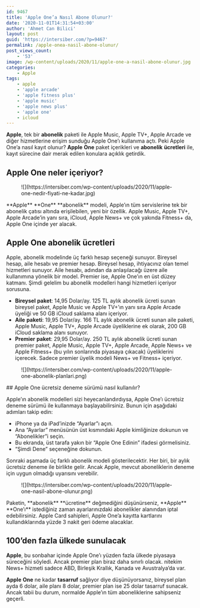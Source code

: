```yaml
---
id: 9467
title: 'Apple One’a Nasıl Abone Olunur?'
date: '2020-11-01T14:31:54+03:00'
author: 'Ahmet Can Bilici'
layout: post
guid: 'https://intersiber.com/?p=9467'
permalink: /apple-onea-nasil-abone-olunur/
post_views_count:
    - '53'
image: /wp-content/uploads/2020/11/apple-one-a-nasil-abone-olunur.jpg
categories:
    - Apple
tags:
    - apple
    - 'apple arcade'
    - 'apple fitness plus'
    - 'apple music'
    - 'apple news plus'
    - 'apple one'
    - icloud
---
```


**Apple**, tek bir **abonelik** paketi ile Apple Music, Apple TV+, Apple Arcade ve diğer hizmetlerine erişim sunduğu Apple One’ı kullanıma açtı. Peki Apple One’a nasıl kayıt olunur? **Apple** **One** paket içerikleri ve **abonelik** **ücretleri** ile, kayıt sürecine dair merak edilen konulara açıklık getirdik.

## Apple One neler içeriyor?

<figure class="wp-block-image size-large">![](https://intersiber.com/wp-content/uploads/2020/11/apple-one-nedir-fiyati-ne-kadar.jpg)</figure>**Apple** **One** **abonelik** modeli, Apple’ın tüm servislerine tek bir abonelik çatısı altında erişilebilen, yeni bir özellik. Apple Music, Apple TV+, Apple Arcade’in yanı sıra, iCloud, Apple News+ ve çok yakında Fitness+ da, Apple One içinde yer alacak.

## Apple One abonelik ücretleri

Apple, abonelik modelinde üç farklı hesap seçeneği sunuyor. Bireysel hesap, aile hesabı ve premier hesap. Bireysel hesap, ihtiyacınız olan temel hizmetleri sunuyor. Aile hesabı, adından da anlaşılacağı üzere aile kullanımına yönelik bir model. Premier ise, Apple One’ın en üst düzey katmanı. Şimdi gelelim bu abonelik modelleri hangi hizmetleri içeriyor sorusuna.

- **Bireysel** **paket**: 14,95 Dolar/ay. 125 TL aylık abonelik ücreti sunan bireysel paket, Apple Music ve Apple TV+’ın yanı sıra Apple Arcade üyeliği ve 50 GB iCloud saklama alanı içeriyor.
- **Aile** **paketi**: 19,95 Dolar/ay. 166 TL aylık abonelik ücreti sunan aile paketi, Apple Music, Apple TV+, Apple Arcade üyeliklerine ek olarak, 200 GB iCloud saklama alanı sunuyor.
- **Premier** **paket**: 29,95 Dolar/ay. 250 TL aylık abonelik ücreti sunan premier paket, Apple Music, Apple TV+, Apple Arcade, Apple News+ ve Apple Fitness+ (bu yılın sonlarında piyasaya çıkacak) üyeliklerini içerecek. Sadece premier üyelik modeli News+ ve Fitness+ içeriyor.

<figure class="wp-block-image size-large">![](https://intersiber.com/wp-content/uploads/2020/11/apple-one-abonelik-planlari.png)</figure>## Apple One ücretsiz deneme sürümü nasıl kullanılır?

Apple’ın abonelik modelleri sizi heyecanlandırdıysa, Apple One’ı ücretsiz deneme sürümü ile kullanmaya başlayabilirsiniz. Bunun için aşağıdaki adımları takip edin:

- iPhone ya da iPad’inizde “Ayarlar”ı açın.
- Ana “Ayarlar” menüsünün üst kısmındaki Apple kimliğinize dokunun ve “Abonelikler”i seçin.
- Bu ekranda, üst tarafa yakın bir “Apple One Edinin” ifadesi görmelisiniz.
- “Şimdi Dene” seçeneğine dokunun.

Sonraki aşamada üç farklı abonelik modeli gösterilecektir. Her biri, bir aylık ücretsiz deneme ile birlikte gelir. Ancak Apple, mevcut aboneliklerin deneme için uygun olmadığı uyarısını verebilir.

<figure class="wp-block-image size-large">![](https://intersiber.com/wp-content/uploads/2020/11/apple-one-nasil-abone-olunur.png)</figure>Paketin, **abonelik** **ücretine** değmediğini düşünürseniz, **Apple** **One’ı** istediğiniz zaman ayarlarınızdaki abonelikler alanından iptal edebilirsiniz. Apple Card sahipleri, Apple One’a kayıtta kartlarını kullandıklarında yüzde 3 nakit geri ödeme alacaklar.

## 100’den fazla ülkede sunulacak

**Apple**, bu sonbahar içinde Apple One’ı yüzden fazla ülkede piyasaya süreceğini söyledi. Ancak premier plan biraz daha sınırlı olacak. nitekim News+ hizmeti sadece ABD, Birleşik Krallık, Kanada ve Avustralya’da var.

**Apple** **One** ne kadar **tasarruf** sağlıyor diye düşünüyorsanız, bireysel plan ayda 6 dolar, aile planı 8 dolar, premier plan ise 25 dolar tasarruf sunacak. Ancak tabii bu durum, normalde Apple’ın tüm aboneliklerine sahipseniz geçerli.